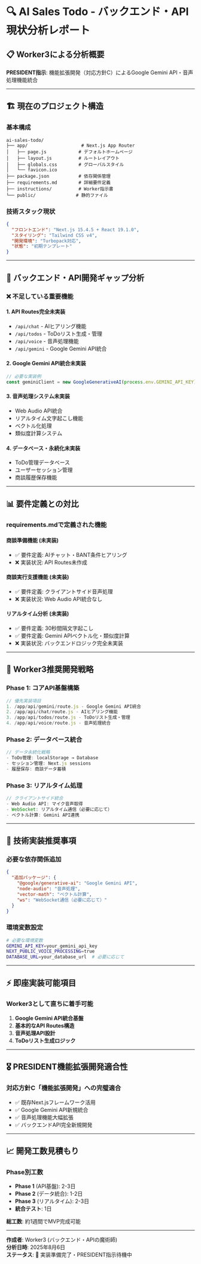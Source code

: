 # 🔍 AI Sales Todo - バックエンド・API現状分析レポート

## 📋 Worker3による分析概要

**PRESIDENT指示**: 機能拡張開発（対応方針C）によるGoogle Gemini API・音声処理機能統合

---

## 🏗 現在のプロジェクト構造

### **基本構成**
```
ai-sales-todo/
├── app/                    # Next.js App Router
│   ├── page.js            # デフォルトホームページ
│   ├── layout.js          # ルートレイアウト
│   ├── globals.css        # グローバルスタイル
│   └── favicon.ico        
├── package.json           # 依存関係管理
├── requirements.md        # 詳細要件定義
├── instructions/          # Worker指示書
└── public/               # 静的ファイル
```

### **技術スタック現状**
```json
{
  "フロントエンド": "Next.js 15.4.5 + React 19.1.0",
  "スタイリング": "Tailwind CSS v4",
  "開発環境": "Turbopack対応",
  "状態": "初期テンプレート"
}
```

---

## 🚨 バックエンド・API開発ギャップ分析

### **❌ 不足している重要機能**

#### **1. API Routes完全未実装**
- `/api/chat` - AIヒアリング機能
- `/api/todos` - ToDoリスト生成・管理
- `/api/voice` - 音声処理機能
- `/api/gemini` - Google Gemini API統合

#### **2. Google Gemini API統合未実装**
```javascript
// 必要な実装例
const geminiClient = new GoogleGenerativeAI(process.env.GEMINI_API_KEY);
```

#### **3. 音声処理システム未実装**
- Web Audio API統合
- リアルタイム文字起こし機能
- ベクトル化処理
- 類似度計算システム

#### **4. データベース・永続化未実装**
- ToDo管理データベース
- ユーザーセッション管理
- 商談履歴保存機能

---

## 📊 要件定義との対比

### **requirements.mdで定義された機能**

#### **商談準備機能 (未実装)**
- ✅ 要件定義: AIチャット・BANT条件ヒアリング
- ❌ 実装状況: API Routes未作成

#### **商談実行支援機能 (未実装)**
- ✅ 要件定義: クライアントサイド音声処理
- ❌ 実装状況: Web Audio API統合なし

#### **リアルタイム分析 (未実装)**
- ✅ 要件定義: 30秒間隔文字起こし
- ✅ 要件定義: Gemini APIベクトル化・類似度計算
- ❌ 実装状況: バックエンドロジック完全未実装

---

## 🎯 Worker3推奨開発戦略

### **Phase 1: コアAPI基盤構築**
```javascript
// 優先実装項目
1. /app/api/gemini/route.js - Google Gemini API統合
2. /app/api/chat/route.js - AIヒアリング機能
3. /app/api/todos/route.js - ToDoリスト生成・管理
4. /app/api/voice/route.js - 音声処理統合
```

### **Phase 2: データベース統合**
```javascript
// データ永続化戦略
- ToDo管理: localStorage → Database
- セッション管理: Next.js sessions
- 履歴保存: 商談データ蓄積
```

### **Phase 3: リアルタイム処理**
```javascript
// クライアントサイド統合
- Web Audio API: マイク音声取得
- WebSocket: リアルタイム通信（必要に応じて）
- ベクトル計算: Gemini API連携
```

---

## 🔧 技術実装推奨事項

### **必要な依存関係追加**
```json
{
  "追加パッケージ": {
    "@google/generative-ai": "Google Gemini API",
    "node-audio": "音声処理",
    "vector-math": "ベクトル計算",
    "ws": "WebSocket通信（必要に応じて）"
  }
}
```

### **環境変数設定**
```bash
# 必要な環境変数
GEMINI_API_KEY=your_gemini_api_key
NEXT_PUBLIC_VOICE_PROCESSING=true
DATABASE_URL=your_database_url  # 必要に応じて
```

---

## ⚡ 即座実装可能項目

### **Worker3として直ちに着手可能**
1. **Google Gemini API統合基盤**
2. **基本的なAPI Routes構造**
3. **音声処理API設計**
4. **ToDoリスト生成ロジック**

---

## 🎖 PRESIDENT機能拡張開発適合性

### **対応方針C「機能拡張開発」への完璧適合**
- ✅ 既存Next.jsフレームワーク活用
- ✅ Google Gemini API新規統合
- ✅ 音声処理機能大幅拡張
- ✅ バックエンドAPI完全新規開発

---

## 📈 開発工数見積もり

### **Phase別工数**
- **Phase 1** (API基盤): 2-3日
- **Phase 2** (データ統合): 1-2日  
- **Phase 3** (リアルタイム): 2-3日
- **統合テスト**: 1日

**総工数**: 約1週間でMVP完成可能

---

**作成者**: Worker3 (バックエンド・APIの魔術師)  
**分析日時**: 2025年8月6日  
**ステータス**: 🎯 実装準備完了・PRESIDENT指示待機中